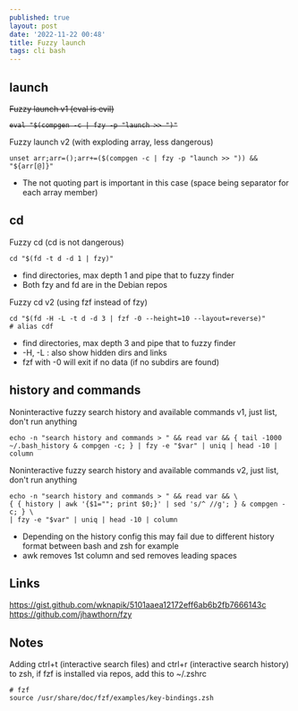 ```yaml
---
published: true
layout: post
date: '2022-11-22 00:48'
title: Fuzzy launch
tags: cli bash 
---
```

## launch

<s>Fuzzy launch v1 (eval is evil)
<pre><code>eval "$(compgen -c | fzy -p "launch >> ")"</code></pre>
</s>
Fuzzy launch v2 (with exploding array, less dangerous)

    unset arr;arr=();arr+=($(compgen -c | fzy -p "launch >> ")) && "${arr[@]}"

 * The not quoting part is important in this case (space being separator for each array member)

## cd

Fuzzy cd (cd is not dangerous)

    cd "$(fd -t d -d 1 | fzy)"

 * find directories, max depth 1 and pipe that to fuzzy finder
 * Both fzy and fd are in the Debian repos

 Fuzzy cd v2 (using fzf instead of fzy)

    cd "$(fd -H -L -t d -d 3 | fzf -0 --height=10 --layout=reverse)"
    # alias cdf

 * find directories, max depth 3 and pipe that to fuzzy finder
 * -H, -L : also show hidden dirs and links
 * fzf with -0 will exit if no data (if no subdirs are found)

## history and commands

Noninteractive fuzzy search history and available commands v1, just list, don't run anything

    echo -n "search history and commands > " && read var && { tail -1000 ~/.bash_history & compgen -c; } | fzy -e "$var" | uniq | head -10 | column

Noninteractive fuzzy search history and available commands v2, just list, don't run anything

    echo -n "search history and commands > " && read var && \
    { { history | awk '{$1=""; print $0;}' | sed 's/^ //g'; } & compgen -c; } \
    | fzy -e "$var" | uniq | head -10 | column

 * Depending on the history config this may fail due to different history format between bash and zsh for example
 * awk removes 1st column and sed removes leading spaces

## Links

<https://gist.github.com/wknapik/5101aaea12172eff6ab6b2fb7666143c>  
<https://github.com/jhawthorn/fzy>  

## Notes

Adding ctrl+t (interactive search files) and ctrl+r (interactive search history) to zsh, if fzf is installed via repos, add this to ~/.zshrc

    # fzf
    source /usr/share/doc/fzf/examples/key-bindings.zsh
